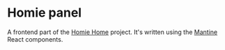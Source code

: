 # Homie panel
A frontend part of the [Homie Home](https://github.com/lem0nez/homie-home) project. It's written
using the [Mantine](https://mantine.dev/) React components.
